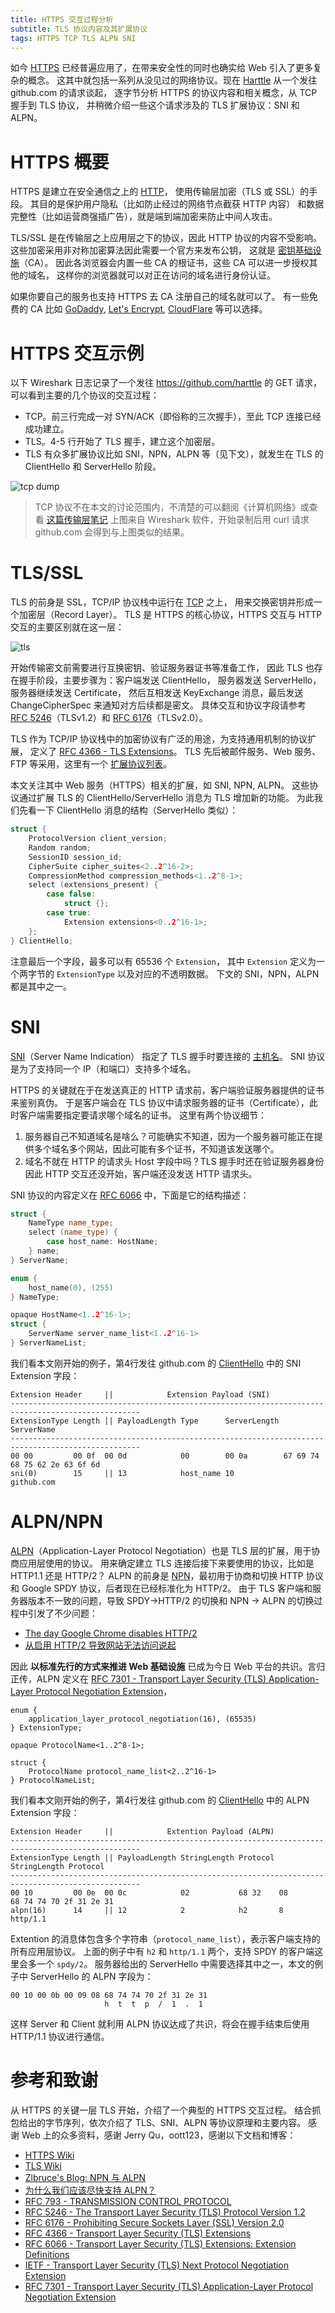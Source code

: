 ```yaml
---
title: HTTPS 交互过程分析
subtitle: TLS 协议内容及其扩展协议
tags: HTTPS TCP TLS ALPN SNI
---
```


如今 [HTTPS][https] 已经普遍应用了，在带来安全性的同时也确实给 Web 引入了更多复杂的概念。
这其中就包括一系列从没见过的网络协议。现在 [Harttle](/) 从一个发往 github.com 的请求谈起，
逐字节分析 HTTPS 的协议内容和相关概念，从 TCP 握手到 TLS 协议，
并稍微介绍一些这个请求涉及的 TLS 扩展协议：SNI 和 ALPN。

<!--more-->

# HTTPS 概要

HTTPS 是建立在安全通信之上的 [HTTP][http]，
使用传输层加密（TLS 或 SSL）的手段。
其目的是保护用户隐私（比如防止经过的网络节点截获 HTTP 内容）
和数据完整性（比如运营商强插广告），就是端到端加密来防止中间人攻击。

TLS/SSL 是在传输层之上应用层之下的协议，因此 HTTP 协议的内容不受影响。
这些加密采用非对称加密算法因此需要一个官方来发布公钥，
这就是 [密钥基础设施][network-security]（CA）。
因此各浏览器会内置一些 CA 的根证书，这些 CA 可以进一步授权其他的域名，
这样你的浏览器就可以对正在访问的域名进行身份认证。

如果你要自己的服务也支持 HTTPS 去 CA 注册自己的域名就可以了。
有一些免费的 CA 比如 [GoDaddy](https://en.wikipedia.org/wiki/GoDaddy),
[Let's Encrypt](https://en.wikipedia.org/wiki/Let%27s_Encrypt),
[CloudFlare](https://cloudflare.com) 等可以选择。

# HTTPS 交互示例

以下 Wireshark 日志记录了一个发往 <https://github.com/harttle> 的 GET 请求，
可以看到主要的几个协议的交互过程：

* TCP。前三行完成一对 SYN/ACK（即俗称的三次握手），至此 TCP 连接已经成功建立。
* TLS。4-5 行开始了 TLS 握手，建立这个加密层。
* TLS 有众多扩展协议比如 SNI，NPN，ALPN 等（见下文），就发生在 TLS 的 ClientHello 和 ServerHello 阶段。

![tcp dump](/assets/img/blog/http/wireshark@2x.png)

> TCP 协议不在本文的讨论范围内，不清楚的可以翻阅《计算机网络》或查看 [这篇传输层笔记](/2014/04/21/computer-network-transport-layer.html) 上图来自 Wireshark 软件，开始录制后用 curl 请求 github.com 会得到与上图类似的结果。

# TLS/SSL

TLS 的前身是 SSL，TCP/IP 协议栈中运行在 [TCP][rfc793] 之上，
用来交换密钥并形成一个加密层（Record Layer）。
TLS 是 HTTPS 的核心协议，HTTPS 交互与 HTTP 交互的主要区别就在这一层：

![tls](/assets/img/blog/http/https@2x.png)

开始传输密文前需要进行互换密钥、验证服务器证书等准备工作，
因此 TLS 也存在握手阶段，主要步骤为：客户端发送 ClientHello，
服务器发送 ServerHello，服务器继续发送 Certificate，
然后互相发送 KeyExchange 消息，最后发送 ChangeCipherSpec 来通知对方后续都是密文。
具体交互和协议字段请参考 [RFC  5246][rfc5246]（TLSv1.2）和
[RFC 6176](https://tools.ietf.org/html/rfc6176)（TLSv2.0）。

TLS 作为 TCP/IP 协议栈中的加密协议有广泛的用途，为支持通用机制的协议扩展，
定义了 [RFC 4366 - TLS Extensions][rfc4366]。
TLS 先后被邮件服务、Web 服务、FTP 等采用，这里有一个
[扩展协议列表](https://en.wikipedia.org/wiki/Transport_Layer_Security#Extensions)。

本文关注其中 Web 服务（HTTPS）相关的扩展，如 SNI, NPN, ALPN。
这些协议通过扩展 TLS 的 ClientHello/ServerHello 消息为 TLS 增加新的功能。
为此我们先看一下 ClientHello 消息的结构（ServerHello 类似）：

```cpp
struct {
    ProtocolVersion client_version;
    Random random;
    SessionID session_id;
    CipherSuite cipher_suites<2..2^16-2>;
    CompressionMethod compression_methods<1..2^8-1>;
    select (extensions_present) {
        case false:
            struct {};
        case true:
            Extension extensions<0..2^16-1>;
    };
} ClientHello;
```

注意最后一个字段，最多可以有 65536 个 `Extension`，
其中 `Extension` 定义为一个两字节的 `ExtensionType` 以及对应的不透明数据。
下文的 SNI，NPN，ALPN 都是其中之一。

# SNI

[SNI][sni]（Server Name Indication）
指定了 TLS 握手时要连接的 [主机名](https://en.wikipedia.org/wiki/Hostname)。
SNI 协议是为了支持同一个 IP（和端口）支持多个域名。

HTTPS 的关键就在于在发送真正的 HTTP 请求前，客户端验证服务器提供的证书来鉴别真伪。
于是客户端会在 TLS 协议中请求服务器的证书（Certificate），此时客户端需要指定要请求哪个域名的证书。
这里有两个协议细节：

1. 服务器自己不知道域名是啥么？可能确实不知道，因为一个服务器可能正在提供多个域名多个网站，因此可能有多个证书，不知道该发送哪个。
2. 域名不就在 HTTP 的请求头 Host 字段中吗？TLS 握手时还在验证服务器身份因此 HTTP 交互还没开始，客户端还没发送 HTTP 请求头。

SNI 协议的内容定义在 [RFC 6066][rfc6066] 中，下面是它的结构描述：

```cpp
struct {
    NameType name_type;
    select (name_type) {
        case host_name: HostName;
    } name;
} ServerName;

enum {
    host_name(0), (255)
} NameType;

opaque HostName<1..2^16-1>;
struct {
    ServerName server_name_list<1..2^16-1>
} ServerNameList;
```

我们看本文刚开始的例子，第4行发往 github.com 的 [ClientHello][client-hello] 中的 SNI Extension 字段：

```
Extension Header     ||            Extension Payload (SNI)
---------------------------------------------------------------------------------------------------
ExtensionType Length || PayloadLength Type      ServerLength ServerName
---------------------------------------------------------------------------------------------------
00 00         00 0f  00 0d            00        00 0a        67 69 74 68 75 62 2e 63 6f 6d
sni(0)        15     || 13            host_name 10           github.com
```

# ALPN/NPN

[ALPN][alpn]（Application-Layer Protocol Negotiation）也是 TLS 层的扩展，用于协商应用层使用的协议。
用来确定建立 TLS 连接后接下来要使用的协议，比如是 HTTP1.1 还是 HTTP/2？
ALPN 的前身是 [NPN][npn]，最初用于协商和切换 HTTP 协议和 Google SPDY 协议，后者现在已经标准化为 HTTP/2。
由于 TLS 客户端和服务器版本不一致的问题，导致 SPDY->HTTP/2 的切换和 NPN -> ALPN 的切换过程中引发了不少问题：

* [The day Google Chrome disables HTTP/2](https://ma.ttias.be/day-google-chrome-disables-http2-nearly-everyone-may-31st-2016/)
* [从启用 HTTP/2 导致网站无法访问说起](https://imququ.com/post/why-tls-handshake-failed-with-http2-enabled.html)

因此 **以标准先行的方式来推进 Web 基础设施** 已成为今日 Web 平台的共识。言归正传，ALPN 定义在
[RFC 7301 - Transport Layer Security (TLS) Application-Layer Protocol Negotiation Extension][rfc7301]，

```
enum {
    application_layer_protocol_negotiation(16), (65535)
} ExtensionType;

opaque ProtocolName<1..2^8-1>;

struct {
    ProtocolName protocol_name_list<2..2^16-1>
} ProtocolNameList;
```

我们看本文刚开始的例子，第4行发往 github.com 的 [ClientHello][client-hello] 中的 ALPN Extension 字段：

```
Extension Header     ||            Extention Payload (ALPN)
---------------------------------------------------------------------------------------------------
ExtensionType Length || PayloadLength StringLength Protocol StringLength Protocol
---------------------------------------------------------------------------------------------------
00 10         00 0e  00 0c            02           68 32    08           68 74 74 70 2f 31 2e 31
alpn(16)      14     || 12            2            h2       8            http/1.1
```

Extention 的消息体包含多个字符串（`protocol_name_list`），表示客户端支持的所有应用层协议。
上面的例子中有 `h2` 和 `http/1.1` 两个，支持 SPDY 的客户端这里会多一个 `spdy/2`。
服务器给出的 ServerHello 中需要选择其中之一，本文的例子中 ServerHello 的 ALPN 字段为：

```
00 10 00 0b 00 09 08 68 74 74 70 2f 31 2e 31
                     h  t  t  p  /  1  .  1
```

这样 Server 和 Client 就利用 ALPN 协议达成了共识，将会在握手结束后使用 HTTP/1.1 协议进行通信。

# 参考和致谢

从 HTTPS 的关键一层 TLS 开始，介绍了一个典型的 HTTPS 交互过程。
结合抓包给出的字节序列，依次介绍了 TLS、SNI、ALPN 等协议原理和主要内容。
感谢 Web 上的众多资料，感谢 Jerry Qu，oott123，感谢以下文档和博客：

* [HTTPS Wiki][https]
* [TLS Wiki][tls]
* [Zlbruce's Blog: NPN 与 ALPN](http://zlb.me/2013/07/19/npn-and-alpn/)
* [为什么我们应该尽快支持 ALPN？](https://imququ.com/post/enable-alpn-asap.html)
* [RFC 793 - TRANSMISSION CONTROL PROTOCOL][rfc793]
* [RFC 5246 - The Transport Layer Security (TLS) Protocol Version 1.2][rfc5246]
* [RFC 6176 - Prohibiting Secure Sockets Layer (SSL) Version 2.0][rfc6176]
* [RFC 4366 - Transport Layer Security (TLS) Extensions][rfc4366]
* [RFC 6066 - Transport Layer Security (TLS) Extensions: Extension Definitions][rfc6066]
* [IETF - Transport Layer Security (TLS) Next Protocol Negotiation Extension][npn]
* [RFC 7301 - Transport Layer Security (TLS) Application-Layer Protocol Negotiation Extension][rfc7301]

[http]: /2014/10/01/http.html
[https]: https://en.wikipedia.org/wiki/HTTPS
[tls]: https://en.wikipedia.org/wiki/Transport_Layer_Security
[sni]: https://en.wikipedia.org/wiki/Server_Name_Indication
[npn]: https://tools.ietf.org/html/draft-agl-tls-nextprotoneg-04
[alpn]: https://en.wikipedia.org/wiki/Application-Layer_Protocol_Negotiation
[transport-layer]: /2014/04/21/computer-network-transport-layer.html
[network-security]: /2014/05/03/computer-network-security.html
[rfc793]: https://tools.ietf.org/html/rfc793
[rfc6176]: https://tools.ietf.org/html/rfc6176
[rfc6066]: https://tools.ietf.org/html/rfc6066
[rfc4366]: https://tools.ietf.org/html/rfc4366
[rfc5246]: https://tools.ietf.org/html/rfc5246
[rfc7301]: https://tools.ietf.org/html/rfc7301
[client-hello]: https://tools.ietf.org/html/rfc5246#section-7.4.1.2
